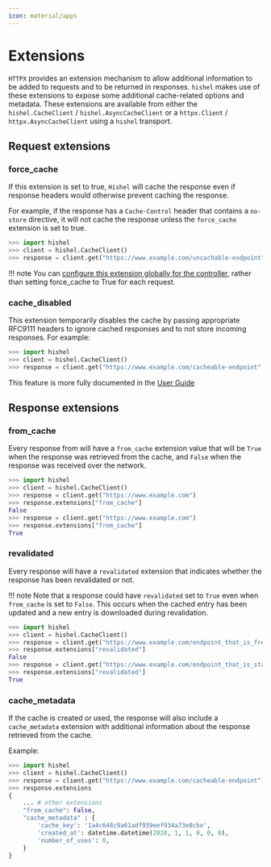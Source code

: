 ```yaml
---
icon: material/apps
---
```


# Extensions

`HTTPX` provides an extension mechanism to allow additional information 
to be added to requests and to be returned in responses. `hishel` makes use
of these extensions to expose some additional cache-related options and metadata.
These extensions are available from either the `hishel.CacheClient` / 
`hishel.AsyncCacheClient` or a `httpx.Client` / `httpx.AsyncCacheClient`
using a `hishel` transport.

## Request extensions

### force_cache

If this extension is set to true, `Hishel` will cache the response even if response headers
would otherwise prevent caching the response.

For example, if the response has a `Cache-Control` header that contains a `no-store` directive, it will not cache the response unless the `force_cache` extension is set to true.

```python
>>> import hishel
>>> client = hishel.CacheClient()
>>> response = client.get("https://www.example.com/uncachable-endpoint", extensions={"force_cache": True})
```

!!! note
    You can [configure this extension globally for the controller](controllers.md#force-caching), rather than setting force_cache to True for each request.

### cache_disabled 

This extension temporarily disables the cache by passing appropriate RFC9111 headers to
ignore cached responses and to not store incoming responses. For example:

```python
>>> import hishel
>>> client = hishel.CacheClient()
>>> response = client.get("https://www.example.com/cacheable-endpoint", extensions={"cache_disabled": True})

```
This feature is more fully documented in the [User Guide](../userguide.md#temporarily-disabling-the-cache)

## Response extensions

### from_cache 

Every response from  will have a `from_cache` extension value that will be `True` when the response was retrieved
from the cache, and `False` when the response was received over the network.

```python
>>> import hishel
>>> client = hishel.CacheClient()
>>> response = client.get("https://www.example.com")
>>> response.extensions["from_cache"]
False
>>> response = client.get("https://www.example.com")
>>> response.extensions["from_cache"]
True
```

### revalidated

Every response will have a `revalidated` extension that indicates whether the response has been revalidated or not.

!!! note
    Note that a response could have `revalidated` set to `True` even when `from_cache` is set to `False`. This occurs when the cached entry has been updated and a new entry is downloaded during revalidation.

```python
>>> import hishel
>>> client = hishel.CacheClient()
>>> response = client.get("https://www.example.com/endpoint_that_is_fresh")
>>> response.extensions["revalidated"]
False
>>> response = client.get("https://www.example.com/endpoint_that_is_stale")
>>> response.extensions["revalidated"]
True
```

### cache_metadata

If the cache is created or used, the response will also include a
`cache_metadata` extension with additional information about the response
retrieved from the cache.

Example:

```python
>>> import hishel
>>> client = hishel.CacheClient()
>>> response = client.get("https://www.example.com/cacheable-endpoint")
>>> response.extensions
{
    ... # other extensions
    "from_cache": False,
    "cache_metadata" : {
        'cache_key': '1a4c648c9a61adf939eef934a73e0cbe',
        'created_at': datetime.datetime(2020, 1, 1, 0, 0, 0),
        'number_of_uses': 0,
    }
}
```

